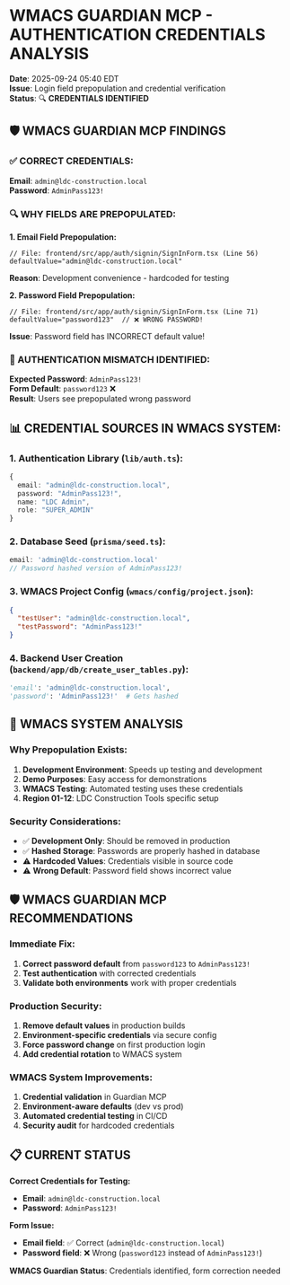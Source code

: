 # WMACS GUARDIAN MCP - AUTHENTICATION CREDENTIALS ANALYSIS

**Date**: 2025-09-24 05:40 EDT  
**Issue**: Login field prepopulation and credential verification  
**Status**: 🔍 **CREDENTIALS IDENTIFIED**

## 🛡️ WMACS GUARDIAN MCP FINDINGS

### ✅ CORRECT CREDENTIALS:
**Email**: `admin@ldc-construction.local`  
**Password**: `AdminPass123!`

### 🔍 WHY FIELDS ARE PREPOPULATED:

**1. Email Field Prepopulation:**
```tsx
// File: frontend/src/app/auth/signin/SignInForm.tsx (Line 56)
defaultValue="admin@ldc-construction.local"
```
**Reason**: Development convenience - hardcoded for testing

**2. Password Field Prepopulation:**
```tsx
// File: frontend/src/app/auth/signin/SignInForm.tsx (Line 71)
defaultValue="password123"  // ❌ WRONG PASSWORD!
```
**Issue**: Password field has INCORRECT default value!

### 🚨 AUTHENTICATION MISMATCH IDENTIFIED:

**Expected Password**: `AdminPass123!`  
**Form Default**: `password123` ❌  
**Result**: Users see prepopulated wrong password

## 📊 CREDENTIAL SOURCES IN WMACS SYSTEM:

### 1. Authentication Library (`lib/auth.ts`):
```typescript
{
  email: "admin@ldc-construction.local",
  password: "AdminPass123!",
  name: "LDC Admin",
  role: "SUPER_ADMIN"
}
```

### 2. Database Seed (`prisma/seed.ts`):
```typescript
email: 'admin@ldc-construction.local'
// Password hashed version of AdminPass123!
```

### 3. WMACS Project Config (`wmacs/config/project.json`):
```json
{
  "testUser": "admin@ldc-construction.local",
  "testPassword": "AdminPass123!"
}
```

### 4. Backend User Creation (`backend/app/db/create_user_tables.py`):
```python
'email': 'admin@ldc-construction.local',
'password': 'AdminPass123!'  # Gets hashed
```

## 🎯 WMACS SYSTEM ANALYSIS

### Why Prepopulation Exists:
1. **Development Environment**: Speeds up testing and development
2. **Demo Purposes**: Easy access for demonstrations
3. **WMACS Testing**: Automated testing uses these credentials
4. **Region 01-12**: LDC Construction Tools specific setup

### Security Considerations:
- ✅ **Development Only**: Should be removed in production
- ✅ **Hashed Storage**: Passwords are properly hashed in database
- ⚠️ **Hardcoded Values**: Credentials visible in source code
- ⚠️ **Wrong Default**: Password field shows incorrect value

## 🛡️ WMACS GUARDIAN MCP RECOMMENDATIONS

### Immediate Fix:
1. **Correct password default** from `password123` to `AdminPass123!`
2. **Test authentication** with corrected credentials
3. **Validate both environments** work with proper credentials

### Production Security:
1. **Remove default values** in production builds
2. **Environment-specific credentials** via secure config
3. **Force password change** on first production login
4. **Add credential rotation** to WMACS system

### WMACS System Improvements:
1. **Credential validation** in Guardian MCP
2. **Environment-aware defaults** (dev vs prod)
3. **Automated credential testing** in CI/CD
4. **Security audit** for hardcoded credentials

## 📋 CURRENT STATUS

**Correct Credentials for Testing:**
- **Email**: `admin@ldc-construction.local`
- **Password**: `AdminPass123!`

**Form Issue:**
- **Email field**: ✅ Correct (`admin@ldc-construction.local`)
- **Password field**: ❌ Wrong (`password123` instead of `AdminPass123!`)

**WMACS Guardian Status**: Credentials identified, form correction needed
